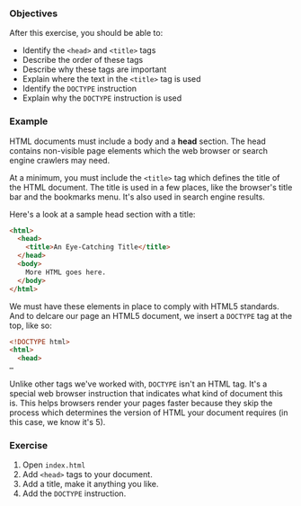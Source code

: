 ### Objectives

After this exercise, you should be able to:

- Identify the `<head>` and `<title>` tags
- Describe the order of these tags
- Describe why these tags are important
- Explain where the text in the `<title>` tag is used
- Identify the `DOCTYPE` instruction
- Explain why the `DOCTYPE` instruction is used

### Example

HTML documents must include a body and a **head** section. The head contains non-visible page elements which the web browser or search engine crawlers may need.

At a minimum, you must include the `<title>` tag which defines the title of the HTML document. The title is used in a few places, like the browser's title bar and the bookmarks menu. It's also used in search engine results.

Here's a look at a sample head section with a title:

```html
<html>
  <head>
    <title>An Eye-Catching Title</title>
  </head>
  <body>
    More HTML goes here.
  </body>
</html>
```

We must have these elements in place to comply with HTML5 standards. And to delcare our page an HTML5 document, we insert a `DOCTYPE` tag at the top, like so:

```html
<!DOCTYPE html>
<html>
  <head>
…
```

Unlike other tags we've worked with, `DOCTYPE` isn't an HTML tag. It's a special web browser instruction that indicates what kind of document this is. This helps browsers render your pages faster because they skip the process which determines the version of HTML your document requires (in this case, we know it's 5).

### Exercise

1. Open `index.html`
2. Add `<head>` tags to your document.
3. Add a title, make it anything you like.
4. Add the `DOCTYPE` instruction.
